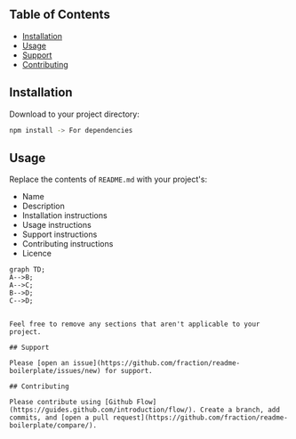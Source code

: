 ## Table of Contents

- [Installation](#installation)
- [Usage](#usage)
- [Support](#support)
- [Contributing](#contributing)

## Installation

Download to your project directory:

```sh
npm install -> For dependencies
```

## Usage

Replace the contents of `README.md` with your project's:

- Name
- Description
- Installation instructions
- Usage instructions
- Support instructions
- Contributing instructions
- Licence

```mermaid
graph TD;
A-->B;
A-->C;
B-->D;
C-->D;
```

```

Feel free to remove any sections that aren't applicable to your project.

## Support

Please [open an issue](https://github.com/fraction/readme-boilerplate/issues/new) for support.

## Contributing

Please contribute using [Github Flow](https://guides.github.com/introduction/flow/). Create a branch, add commits, and [open a pull request](https://github.com/fraction/readme-boilerplate/compare/).
